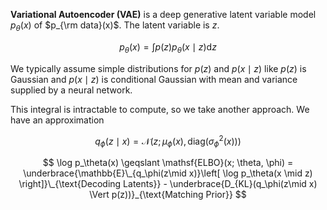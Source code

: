 **Variational Autoencoder (VAE)** is a deep generative latent variable model $p_\theta(x)$ of $p_{\rm data}(x)$. The latent variable is $z$.

$$
p_\theta(x) = \int p(z) p_\theta(x \mid z) \mathrm{d}z
$$

We typically assume simple distributions for $p(z)$ and $p(x \mid z)$ like $p(z)$ is Gaussian and $p(x \mid z)$ is conditional Gaussian with mean and variance supplied by a neural network.


This integral is intractable to compute, so we take another approach. We have an approximation

$$
q_\phi(z \mid x) = \mathcal{N}(z ; \mu_\phi(x), \mathsf{diag}(\sigma^2_\phi(x)))
$$

$$
\log p_\theta(x) \geqslant \mathsf{ELBO}(x; \theta, \phi) = \underbrace{\mathbb{E}\_{q_\phi(z\mid x)}\left[ \log p_\theta(x \mid z) \right]}\_{\text{Decoding Latents}} - \underbrace{D_{KL}(q_\phi(z\mid x) \Vert p(z))}_{\text{Matching Prior}}
$$
